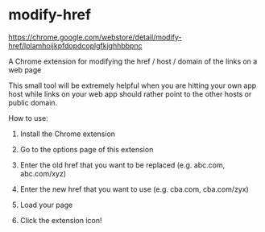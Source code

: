 # modify-href

https://chrome.google.com/webstore/detail/modify-href/lplamhoijkpfdopdcoplgfkjghhbbpnc

A Chrome extension for modifying the href / host / domain of the links on a web page

This small tool will be extremely helpful when you are hitting your own app host while links on your web app should rather point to the other hosts or public domain.

How to use:

1. Install the Chrome extension

2. Go to the options page of this extension

3. Enter the old href that you want to be replaced (e.g. abc.com, abc.com/xyz)

4. Enter the new href that you want to use (e.g. cba.com, cba.com/zyx)

5. Load your page

6. Click the extension icon!

